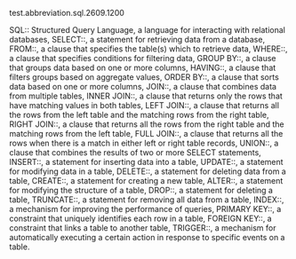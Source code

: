 test.abbreviation.sql.2609.1200

SQL:: Structured Query Language, a language for interacting with relational databases,
SELECT::, a statement for retrieving data from a database,
FROM::, a clause that specifies the table(s) which to retrieve data,
WHERE::, a clause that specifies conditions for filtering data,
GROUP BY::, a clause that groups data based on one or more columns,
HAVING::, a clause that filters groups based on aggregate values,
ORDER BY::, a clause that sorts data based on one or more columns,
JOIN::, a clause that combines data from multiple tables,
INNER JOIN::, a clause that returns only the rows that have matching values in both tables,
LEFT JOIN::, a clause that returns all the rows from the left table and the matching rows from the right table,
RIGHT JOIN::, a clause that returns all the rows from the right table and the matching rows from the left table,
FULL JOIN::, a clause that returns all the rows when there is a match in either left or right table records,
UNION::, a clause that combines the results of two or more SELECT statements,
INSERT::, a statement for inserting data into a table,
UPDATE::, a statement for modifying data in a table,
DELETE::, a statement for deleting data from a table,
CREATE::, a statement for creating a new table,
ALTER::, a statement for modifying the structure of a table,
DROP::, a statement for deleting a table,
TRUNCATE::, a statement for removing all data from a table,
INDEX::, a mechanism for improving the performance of queries,
PRIMARY KEY::, a constraint that uniquely identifies each row in a table,
FOREIGN KEY::, a constraint that links a table to another table,
TRIGGER::, a mechanism for automatically executing a certain action in response to specific events on a table.